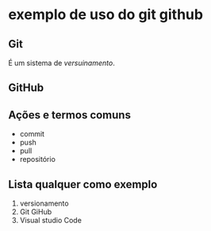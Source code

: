 # exemplo de uso do git github

## Git
 É um sistema de _versuinamento_.
## GitHub


## Ações e termos comuns 

- commit
- push
- pull 
- repositório

## Lista qualquer como exemplo

1. versionamento
2. Git GiHub
3. Visual studio Code
